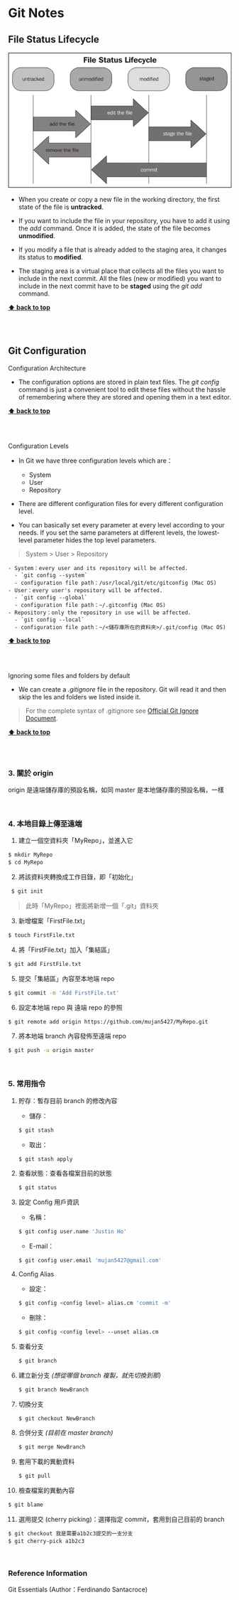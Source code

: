 
# Git Notes

## File Status Lifecycle

![File Status Lifecycle](./assets/images/file-status-lifecycle.jpg)

 - When you create or copy a new file in the working directory, the first state of the file is **untracked**.

 - If you want to include the file in your repository, you have to add it using the _add_ command. Once it is added, the state of the file becomes **unmodified**.

 - If you modify a file that is already added to the staging area, it changes its status to **modified**.

 - The staging area is a virtual place that collects all the files you want to include in the next commit. All the files (new or modified) you want to include in the next commit have to be **staged** using the _git add_ command.


 **[⬆ back to top](#table-of-contents)**

 <br />
 <br />

## Git Configuration

<a name="configuration-architecture"></a>
Configuration Architecture

 - The configuration options are stored in plain text files. The _git config_ command is just a convenient tool to edit these files without the hassle of remembering where they are stored and opening them in a text editor.


 **[⬆ back to top](#table-of-contents)**

 <br />
 <br />

<a name="configuration-levels"></a>
Configuration Levels

 - In Git we have three configuration levels which are：
    - System
    - User
    - Repository

 - There are different configuration files for every different configuration level.

 - You can basically set every parameter at every level according to your needs. If you set the same parameters at different levels, the lowest-level parameter hides the top level parameters.

  > System > User > Repository

    - System：every user and its repository will be affected.
      - `git config --system`
      - configuration file path：/usr/local/git/etc/gitconfig (Mac OS)
    - User：every user's repository will be affected.
      - `git config --global`
      - configuration file path：~/.gitconfig (Mac OS)
    - Repository：only the repository in use will be affected.
      - `git config --local`
      - configuration file path：~/<儲存庫所在的資料夾>/.git/config (Mac OS)


**[⬆ back to top](#table-of-contents)**

<br />
<br />

<a name="ignore-some-files-and-folders-by-default"></a>
Ignoring some files and folders by default

 - We can create a _.gitignore_ file in the repository. Git will read it and then skip the  les and folders we listed inside it.

 > For the complete syntax of .gitignore see [Official Git Ignore Document](http://git-scm.com/docs/gitignore).


**[⬆ back to top](#table-of-contents)**

<br />
<br />

### 3. 關於 origin

origin 是遠端儲存庫的預設名稱，如同 master 是本地儲存庫的預設名稱，一樣

<br />

### 4. 本地目錄上傳至遠端

1. 建立一個空資料夾「MyRepo」，並進入它
  ```bash
  $ mkdir MyRepo
  $ cd MyRepo
  ```

2. 將該資料夾轉換成工作目錄，即「初始化」
 ```bash
  $ git init
  ```

  > 此時「MyRepo」裡面將新增一個「.git」資料夾

3. 新增檔案「FirstFile.txt」
  ```bash
  $ touch FirstFile.txt
  ```

4. 將「FirstFile.txt」加入「集結區」
  ```bash
  $ git add FirstFile.txt
  ```

5. 提交「集結區」內容至本地端 repo
  ```bash
  $ git commit -m 'Add FirstFile.txt'
  ```

6. 設定本地端 repo 與 遠端 repo 的參照
  ```bash
  $ git remote add origin https://github.com/mujan5427/MyRepo.git
  ```

7. 將本地端 branch 內容發佈至遠端 repo
  ```bash
  $ git push -u origin master
  ```

<br />

### 5. 常用指令

1. 貯存：暫存目前 branch 的修改內容
   - 儲存：
   ```bash
   $ git stash
   ```

   - 取出：
   ```bash
   $ git stash apply
   ```

2. 查看狀態：查看各檔案目前的狀態
   ```bash
   $ git status
   ```

3. 設定 Config 用戶資訊
   - 名稱：
   ```bash
   $ git config user.name 'Justin Ho'
   ```

   - E-mail：
   ```bash
   $ git config user.email 'mujan5427@gmail.com'
   ```

4. Config Alias
   - 設定：
   ```bash
   $ git config <config level> alias.cm 'commit -m'
   ```

   - 刪除：
   ```bash
   $ git config <config level> --unset alias.cm
   ```

5. 查看分支
   ```bash
   $ git branch
   ```

6. 建立新分支 *(想從哪個 branch 複製，就先切換到那)*
   ```bash
   $ git branch NewBranch
   ```

7. 切換分支
   ```bash
   $ git checkout NewBranch
   ```

8. 合併分支 *(目前在 master branch)*
   ```bash
   $ git merge NewBranch
   ```

9. 套用下載的異動資料
   ```bash
   $ git pull
   ```

10. 檢查檔案的異動內容
   ```bash
   $ git blame
   ```

11. 選用提交 (cherry picking)：選擇指定 commit，套用到自己目前的 branch
   ```bash
   $ git checkout 我是需要a1b2c3提交的一支分支
   $ git cherry-pick a1b2c3
   ```

<br />

### Reference Information

Git Essentials (Author：Ferdinando Santacroce)

<br />
